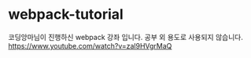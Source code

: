 # webpack-tutorial
코딩앙마님이 진행하신 webpack 강좌 입니다.
공부 외 용도로 사용되지 않습니다.
https://www.youtube.com/watch?v=zal9HVgrMaQ
